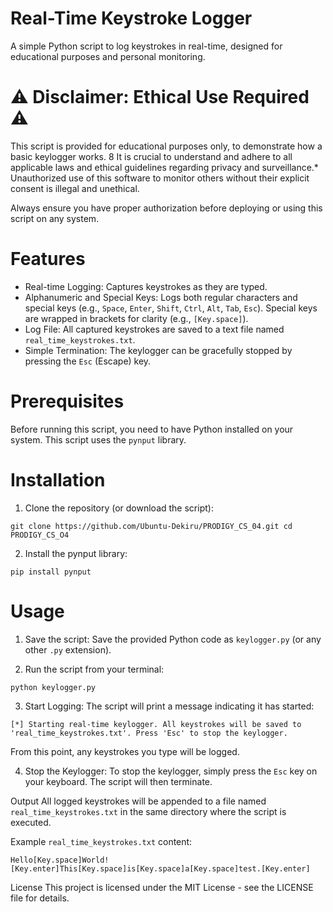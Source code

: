 # Real-Time Keystroke Logger

A simple Python script to log keystrokes in real-time, designed for educational purposes and personal monitoring.

# ⚠️ Disclaimer: Ethical Use Required ⚠️
This script is provided for educational purposes only, to demonstrate how a basic keylogger works. 8 It is crucial to understand and adhere to all applicable laws and ethical guidelines regarding privacy and surveillance.* Unauthorized use of this software to monitor others without their explicit consent is illegal and unethical.

Always ensure you have proper authorization before deploying or using this script on any system.

# Features
* Real-time Logging: Captures keystrokes as they are typed.
* Alphanumeric and Special Keys: Logs both regular characters and special keys (e.g., `Space`, `Enter`, `Shift`, `Ctrl`, `Alt`, `Tab`, `Esc`). Special keys are wrapped in brackets for clarity (e.g., `[Key.space]`).
* Log File: All captured keystrokes are saved to a text file named `real_time_keystrokes.txt`.
* Simple Termination: The keylogger can be gracefully stopped by pressing the `Esc` (Escape) key.

# Prerequisites
Before running this script, you need to have Python installed on your system.
This script uses the `pynput` library.

# Installation
1. Clone the repository (or download the script):

`git clone https://github.com/Ubuntu-Dekiru/PRODIGY_CS_04.git
cd PRODIGY_CS_O4`

2. Install the pynput library:

`pip install pynput`

# Usage
1. Save the script: Save the provided Python code as `keylogger.py` (or any other `.py` extension).

2. Run the script from your terminal:

`python keylogger.py`

3. Start Logging: The script will print a message indicating it has started:

`[*] Starting real-time keylogger. All keystrokes will be saved to 'real_time_keystrokes.txt'.
Press 'Esc' to stop the keylogger.`

From this point, any keystrokes you type will be logged.

4. Stop the Keylogger: To stop the keylogger, simply press the `Esc` key on your keyboard. The script will then terminate.

Output
All logged keystrokes will be appended to a file named `real_time_keystrokes.txt` in the same directory where the script is executed.

Example `real_time_keystrokes.txt` content:

`Hello[Key.space]World![Key.enter]This[Key.space]is[Key.space]a[Key.space]test.[Key.enter]`


License
This project is licensed under the MIT License - see the LICENSE file for details.
